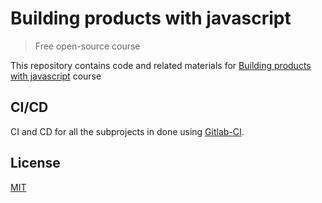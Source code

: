 # Building products with javascript

> Free open-source course

This repository contains code and related materials for [Building products with javascript](https://www.youtube.com/playlist?list=PL_gX69xPLi-ljVdNhspjZUlPmBNjRgD2X) course

## CI/CD

CI and CD for all the subprojects in done using
[Gitlab-CI](https://gitlab.com/AJRedDevil/building-products-with-js).

## License

[MIT](https://opensource.org/licenses/MIT)